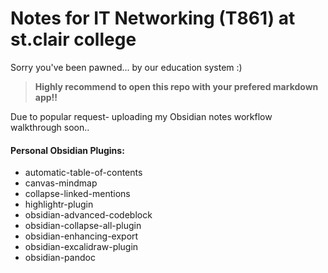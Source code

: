 # Notes for IT Networking (T861) at st.clair college
Sorry you've been pawned... by our education system :)

> **Highly recommend to open this repo with your prefered markdown app!!**

Due to popular request- uploading my Obsidian notes workflow walkthrough soon..
#### Personal Obsidian Plugins:
- automatic-table-of-contents
- canvas-mindmap
- collapse-linked-mentions
- highlightr-plugin
- obsidian-advanced-codeblock
- obsidian-collapse-all-plugin
- obsidian-enhancing-export
- obsidian-excalidraw-plugin
- obsidian-pandoc

